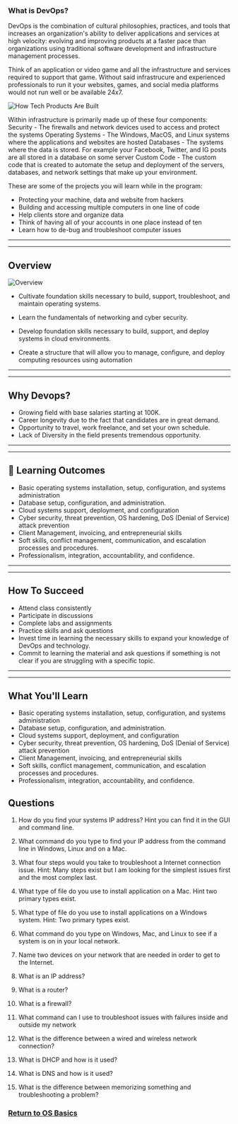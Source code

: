 

### What is DevOps?

DevOps is the combination of cultural philosophies, practices, and tools that increases an organization's ability to deliver applications and services at high velocity: evolving and improving products at a faster pace than organizations using traditional software development and infrastructure management processes.

Think of an application or video game and all the infrastructure and services required to support that game. Without said infrastrucure and experienced professionals to run it your websites, games, and social media platforms would not run well or be available 24x7.

![How Tech Products Are Built](https://external-content.duckduckgo.com/iu/?u=https%3A%2F%2Fi1.wp.com%2Flinuxlearningcentre.com%2Fwp-content%2Fuploads%2F2019%2F08%2Fdevops..jpg%3Ffit%3D4000%252C2238&f=1&nofb=1)

Within infrastructure is primarily made up of these four components:
Security - The firewalls and network devices used to access and protect the systems
Operating Systems - The Windows, MacOS, and Linux systems where the applications and websites are hosted
Databases - The systems where the data is stored. For example your Facebook, Twitter, and IG posts are all stored in a database on some server
Custom Code - The custom code that is created to automate the setup and deployment of the servers, databases, and network settings that make up your environment.

These are some of the projects you will learn while in the program:

- Protecting your machine, data and website from hackers
- Building and accessing multiple computers in one line of code
- Help clients store and organize data
- Think of having all of your accounts in one place instead of ten
- Learn how to de-bug and troubleshoot computer issues

---
---


## Overview

![Overview](./media/overview.png)

- Cultivate foundation skills necessary to build, support, troubleshoot, and maintain operating systems.

- Learn the fundamentals of networking and cyber security.
- Develop foundation skills necessary to build, support, and deploy systems in cloud environments.
- Create a structure that will allow you to manage, configure, and deploy computing resources using automation

---

---

## Why Devops?

- Growing field with base salaries starting at 100K.
- Career longevity due to the fact that candidates are in great demand.
- Opportunity to travel, work freelance, and set your own schedule.
- Lack of Diversity in the field presents tremendous opportunity.

---
---

## 📝 Learning Outcomes <!-- {docsify-ignore} -->

- Basic operating systems installation, setup, configuration, and systems administration
- Database setup, configuration, and administration.
- Cloud systems support, deployment, and configuration
- Cyber security, threat prevention, OS hardening, DoS (Denial of Service) attack prevention
- Client Management, invoicing, and entrepreneurial skills
- Soft skills, conflict management, communication, and escalation processes and procedures.
- Professionalism, integration, accountability, and confidence.

---
---

## How To Succeed

- Attend class consistently
- Participate in discussions
- Complete labs and assignments
- Practice skills and ask questions
- Invest time in learning the necessary skills to expand your knowledge of DevOps and technology.
- Commit to learning the material and ask questions if something is not clear if you are struggling with a specific topic.

---

---

## What You'll Learn

- Basic operating systems installation, setup, configuration, and systems administration
- Database setup, configuration, and administration.
- Cloud systems support, deployment, and configuration
- Cyber security, threat prevention, OS hardening, DoS (Denial of Service) attack prevention
- Client Management, invoicing, and entrepreneurial skills
- Soft skills, conflict management, communication, and escalation processes and procedures.
- Professionalism, integration, accountability, and confidence.

## Questions

1.  How do you find your systems IP address? Hint you can find it in the GUI and command line.

2.  What command do you type to find your IP address from the command line in Windows, Linux and on a Mac.

3.  What four steps would you take to troubleshoot a Internet connection issue. Hint: Many steps exist but I am looking for the simplest issues first and the most complex last.

4.  What type of file do you use to install application on a Mac. Hint two primary types exist.

5.  What type of file do you use to install applications on a Windows system. Hint: Two primary types exist.

6.  What command do you type on Windows, Mac, and Linux to see if a system is on in your local network.

7.  Name two devices on your network that are needed in order to get to the Internet.

8.  What is an IP address?

9.  What is a router?

10. What is a firewall?

11. What command can I use to troubleshoot issues with failures inside and outside my network

12. What is the difference between a wired and wireless network connection?

13. What is DHCP and how is it used?

14. What is DNS and how is it used?

15. What is the difference between memorizing something and troubleshooting a problem?

### [Return to OS Basics](courses/01-Introduction/home.md)
